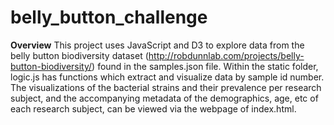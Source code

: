 # belly_button_challenge

__Overview__
This project uses JavaScript and D3 to explore data from the belly button biodiversity dataset (http://robdunnlab.com/projects/belly-button-biodiversity/) found in the samples.json file. Within the static folder, logic.js has functions which extract and visualize data by sample id number. The visualizations of the bacterial strains and their prevalence per research subject, and the accompanying metadata of the demographics, age, etc of each research subject, can be viewed via the webpage of index.html.
